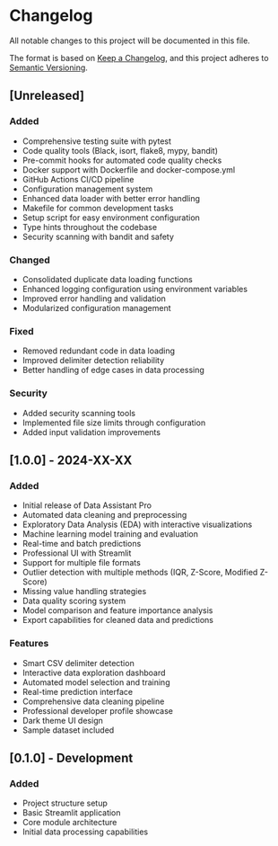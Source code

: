 # Changelog

All notable changes to this project will be documented in this file.

The format is based on [Keep a Changelog](https://keepachangelog.com/en/1.0.0/),
and this project adheres to [Semantic Versioning](https://semver.org/spec/v2.0.0.html).

## [Unreleased]

### Added
- Comprehensive testing suite with pytest
- Code quality tools (Black, isort, flake8, mypy, bandit)
- Pre-commit hooks for automated code quality checks
- Docker support with Dockerfile and docker-compose.yml
- GitHub Actions CI/CD pipeline
- Configuration management system
- Enhanced data loader with better error handling
- Makefile for common development tasks
- Setup script for easy environment configuration
- Type hints throughout the codebase
- Security scanning with bandit and safety

### Changed
- Consolidated duplicate data loading functions
- Enhanced logging configuration using environment variables
- Improved error handling and validation
- Modularized configuration management

### Fixed
- Removed redundant code in data loading
- Improved delimiter detection reliability
- Better handling of edge cases in data processing

### Security
- Added security scanning tools
- Implemented file size limits through configuration
- Added input validation improvements

## [1.0.0] - 2024-XX-XX

### Added
- Initial release of Data Assistant Pro
- Automated data cleaning and preprocessing
- Exploratory Data Analysis (EDA) with interactive visualizations
- Machine learning model training and evaluation
- Real-time and batch predictions
- Professional UI with Streamlit
- Support for multiple file formats
- Outlier detection with multiple methods (IQR, Z-Score, Modified Z-Score)
- Missing value handling strategies
- Data quality scoring system
- Model comparison and feature importance analysis
- Export capabilities for cleaned data and predictions

### Features
- Smart CSV delimiter detection
- Interactive data exploration dashboard
- Automated model selection and training
- Real-time prediction interface
- Comprehensive data cleaning pipeline
- Professional developer profile showcase
- Dark theme UI design
- Sample dataset included

## [0.1.0] - Development

### Added
- Project structure setup
- Basic Streamlit application
- Core module architecture
- Initial data processing capabilities
